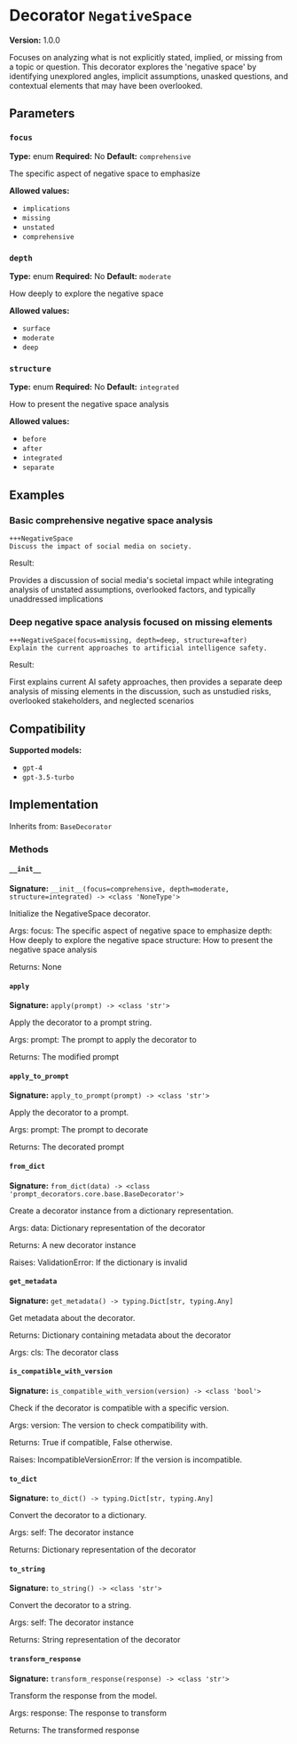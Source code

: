 # Decorator `NegativeSpace`

**Version:** 1.0.0

Focuses on analyzing what is not explicitly stated, implied, or missing from a topic or question. This decorator explores the 'negative space' by identifying unexplored angles, implicit assumptions, unasked questions, and contextual elements that may have been overlooked.

## Parameters

### `focus`

**Type:** enum
**Required:** No
**Default:** `comprehensive`

The specific aspect of negative space to emphasize

**Allowed values:**

- `implications`
- `missing`
- `unstated`
- `comprehensive`

### `depth`

**Type:** enum
**Required:** No
**Default:** `moderate`

How deeply to explore the negative space

**Allowed values:**

- `surface`
- `moderate`
- `deep`

### `structure`

**Type:** enum
**Required:** No
**Default:** `integrated`

How to present the negative space analysis

**Allowed values:**

- `before`
- `after`
- `integrated`
- `separate`

## Examples

### Basic comprehensive negative space analysis

```
+++NegativeSpace
Discuss the impact of social media on society.
```

Result:

Provides a discussion of social media's societal impact while integrating analysis of unstated assumptions, overlooked factors, and typically unaddressed implications

### Deep negative space analysis focused on missing elements

```
+++NegativeSpace(focus=missing, depth=deep, structure=after)
Explain the current approaches to artificial intelligence safety.
```

Result:

First explains current AI safety approaches, then provides a separate deep analysis of missing elements in the discussion, such as unstudied risks, overlooked stakeholders, and neglected scenarios

## Compatibility

**Supported models:**

- `gpt-4`
- `gpt-3.5-turbo`

## Implementation

Inherits from: `BaseDecorator`

### Methods

#### `__init__`

**Signature:** `__init__(focus=comprehensive, depth=moderate, structure=integrated) -> <class 'NoneType'>`

Initialize the NegativeSpace decorator.

Args:
    focus: The specific aspect of negative space to emphasize
    depth: How deeply to explore the negative space
    structure: How to present the negative space analysis


Returns:
    None

#### `apply`

**Signature:** `apply(prompt) -> <class 'str'>`

Apply the decorator to a prompt string.

Args:
    prompt: The prompt to apply the decorator to


Returns:
    The modified prompt

#### `apply_to_prompt`

**Signature:** `apply_to_prompt(prompt) -> <class 'str'>`

Apply the decorator to a prompt.

Args:
    prompt: The prompt to decorate

Returns:
    The decorated prompt

#### `from_dict`

**Signature:** `from_dict(data) -> <class 'prompt_decorators.core.base.BaseDecorator'>`

Create a decorator instance from a dictionary representation.

Args:
    data: Dictionary representation of the decorator

Returns:
    A new decorator instance

Raises:
    ValidationError: If the dictionary is invalid

#### `get_metadata`

**Signature:** `get_metadata() -> typing.Dict[str, typing.Any]`

Get metadata about the decorator.

Returns:
    Dictionary containing metadata about the decorator


Args:
    cls: The decorator class

#### `is_compatible_with_version`

**Signature:** `is_compatible_with_version(version) -> <class 'bool'>`

Check if the decorator is compatible with a specific version.

Args:
    version: The version to check compatibility with.


Returns:
    True if compatible, False otherwise.


Raises:
    IncompatibleVersionError: If the version is incompatible.

#### `to_dict`

**Signature:** `to_dict() -> typing.Dict[str, typing.Any]`

Convert the decorator to a dictionary.

Args:
    self: The decorator instance

Returns:
    Dictionary representation of the decorator

#### `to_string`

**Signature:** `to_string() -> <class 'str'>`

Convert the decorator to a string.

Args:
    self: The decorator instance

Returns:
    String representation of the decorator

#### `transform_response`

**Signature:** `transform_response(response) -> <class 'str'>`

Transform the response from the model.

Args:
    response: The response to transform

Returns:
    The transformed response
